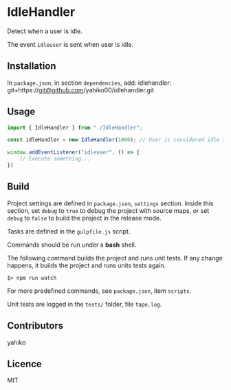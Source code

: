 # IdleHandler #

Detect when a user is idle.

The event `idleuser` is sent when user is idle.


## Installation ##

In `package.json`, in section `dependencies`, add:
	idlehandler: git+https://git@github.com/yahiko00/idlehandler.git


## Usage ##

```ts
import { IdleHandler } from "./IdleHandler";

const idleHandler = new IdleHandler(1000); // User is considered idle after 1 second (1000 ms) of inactivity

window.addEventListener("idleuser", () => {
	// Execute something...
})
```

## Build ##

Project settings are defined in `package.json`, `settings` section. Inside this section, set `debug` to `true` to debug the project with source maps, or set `debug` to `false` to build the project in the release mode.

Tasks are defined in the `gulpfile.js` script.

Commands should be run under a **bash** shell.

The following command builds the project and runs unit tests. If any change happens, it builds the project and runs units tests again.

	$> npm run watch

For more predefined commands, see `package.json`, item `scripts`.

Unit tests are logged in the `tests/` folder, file `tape.log`.

## Contributors ##

yahiko


## Licence ##

MIT
